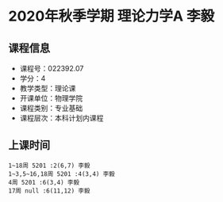 # 2020年秋季学期 理论力学A 李毅






## 课程信息

- 课程号：022392.07
- 学分：4
- 教学类型：理论课
- 开课单位：物理学院
- 课程类别：专业基础
- 课程层次：本科计划内课程

## 上课时间

```
1~18周 5201 :2(6,7) 李毅
1~3,5~16,18周 5201 :4(3,4) 李毅
4周 5201 :6(3,4) 李毅
17周 null :6(11,12) 李毅
```

